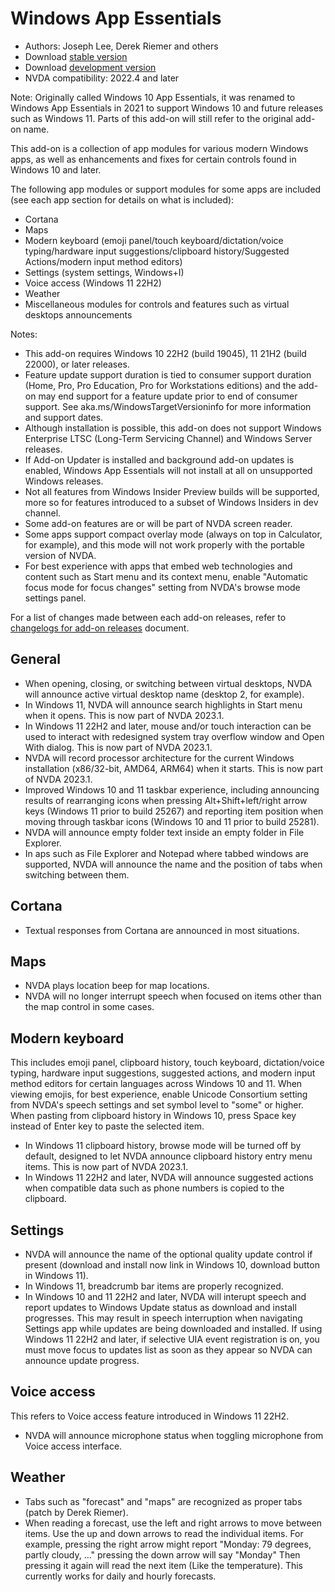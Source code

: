 # Windows App Essentials

* Authors: Joseph Lee, Derek Riemer and others
* Download [stable version][1]
* Download [development version][2]
* NVDA compatibility: 2022.4 and later

Note: Originally called Windows 10 App Essentials, it was renamed to Windows App Essentials in 2021 to support Windows 10 and future releases such as Windows 11. Parts of this add-on will still refer to the original add-on name.

This add-on is a collection of app modules for various modern Windows apps, as well as enhancements and fixes for certain controls found in Windows 10 and later.

The following app modules or support modules for some apps are included (see each app section for details on what is included):

* Cortana
* Maps
* Modern keyboard (emoji panel/touch keyboard/dictation/voice typing/hardware input suggestions/clipboard history/Suggested Actions/modern input method editors)
* Settings (system settings, Windows+I)
* Voice access (Windows 11 22H2)
* Weather
* Miscellaneous modules for controls and features such as virtual desktops announcements

Notes:

* This add-on requires Windows 10 22H2 (build 19045), 11 21H2 (build 22000), or later releases.
* Feature update support duration is tied to consumer support duration (Home, Pro, Pro Education, Pro for Workstations editions) and the add-on may end support for a feature update prior to end of consumer support. See aka.ms/WindowsTargetVersioninfo for more information and support dates.
* Although installation is possible, this add-on does not support Windows Enterprise LTSC (Long-Term Servicing Channel) and Windows Server releases.
* If Add-on Updater is installed and background add-on updates is enabled, Windows App Essentials will not install at all on unsupported Windows releases.
* Not all features from Windows Insider Preview builds will be supported, more so for features introduced to a subset of Windows Insiders in dev channel.
* Some add-on features are or will be part of NVDA screen reader.
* Some apps support compact overlay mode (always on top in Calculator, for example), and this mode will not work properly with the portable version of NVDA.
* For best experience with apps that embed web technologies and content such as Start menu and its context menu, enable "Automatic focus mode for focus changes" setting from NVDA's browse mode settings panel.

For a list of changes made between each add-on releases, refer to [changelogs for add-on releases][3] document.

## General

* When opening, closing, or switching between virtual desktops, NVDA will announce active virtual desktop name (desktop 2, for example).
* In Windows 11, NVDA will announce search highlights in Start menu when it opens. This is now part of NVDA 2023.1.
* In Windows 11 22H2 and later, mouse and/or touch interaction can be used to interact with redesigned system tray overflow window and Open With dialog. This is now part of NVDA 2023.1.
* NVDA will record processor architecture for the current Windows installation (x86/32-bit, AMD64, ARM64) when it starts. This is now part of NVDA 2023.1.
* Improved Windows 10 and 11 taskbar experience, including announcing results of rearranging icons when pressing Alt+Shift+left/right arrow keys (Windows 11 prior to build 25267) and reporting item position when moving through taskbar icons (Windows 10 and 11 prior to build 25281).
* NVDA will announce empty folder text inside an empty folder in File Explorer.
* In aps such as File Explorer and Notepad where tabbed windows are supported, NVDA will announce the name and the position of tabs when switching between them.

## Cortana

* Textual responses from Cortana are announced in most situations.

## Maps

* NVDA plays location beep for map locations.
* NVDA will no longer interrupt speech when focused on items other than the map control in some cases.

## Modern keyboard

This includes emoji panel, clipboard history, touch keyboard, dictation/voice typing, hardware input suggestions, suggested actions, and modern input method editors for certain languages across Windows 10 and 11. When viewing emojis, for best experience, enable Unicode Consortium setting from NVDA's speech settings and set symbol level to "some" or higher. When pasting from clipboard history in Windows 10, press Space key instead of Enter key to paste the selected item.

* In Windows 11 clipboard history, browse mode will be turned off by default, designed to let NVDA announce clipboard history entry menu items. This is now part of NVDA 2023.1.
* In Windows 11 22H2 and later, NVDA will announce suggested actions when compatible data such as phone numbers is copied to the clipboard.

## Settings

* NVDA will announce the name of the optional quality update control if present (download and install now link in Windows 10, download button in Windows 11).
* In Windows 11, breadcrumb bar items are properly recognized.
* In Windows 10 and 11 22H2 and later, NVDA will interupt speech and report updates to Windows Update status as download and install progresses. This may result in speech interruption when navigating Settings app while updates are being downloaded and installed. If using Windows 11 22H2 and later, if selective UIA event registration is on, you must move focus to updates list as soon as they appear so NVDA can announce update progress.

## Voice access

This refers to Voice access feature introduced in Windows 11 22H2.

* NVDA will announce microphone status when toggling microphone from Voice access interface.

## Weather

* Tabs such as "forecast" and "maps" are recognized as proper tabs (patch by Derek Riemer).
* When reading a forecast, use the left and right arrows to move between items. Use the up and down arrows to read the individual items. For example, pressing the right arrow might report "Monday: 79 degrees, partly cloudy, ..." pressing the down arrow will say "Monday" Then pressing it again will read the next item (Like the temperature). This currently works for daily and hourly forecasts.

[1]: https://addons.nvda-project.org/files/get.php?file=w10

[2]: https://addons.nvda-project.org/files/get.php?file=w10-dev

[3]: https://github.com/josephsl/wintenapps/wiki/w10changelog
